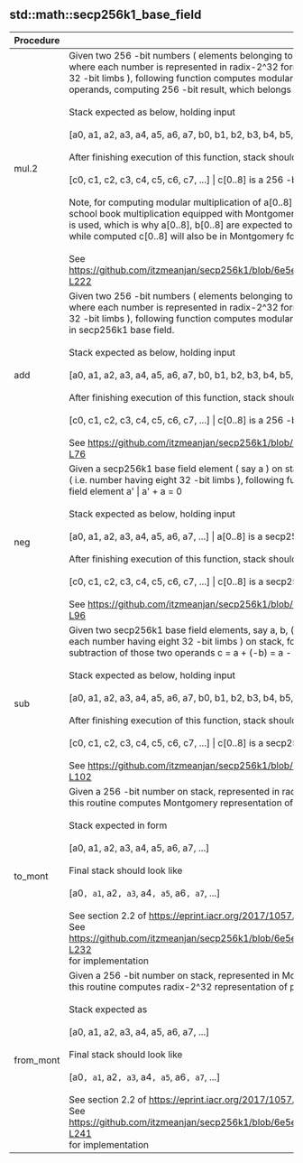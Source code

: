 
## std::math::secp256k1_base_field
| Procedure | Description |
| ----------- | ------------- |
| mul.2 |  Given two 256 -bit numbers ( elements belonging to secp256k1 base field ) on stack, <br /> where each number is represented in radix-2^32 form ( i.e. each number having eight<br /> 32 -bit limbs ), following function computes modular multiplication of those two <br /> operands, computing 256 -bit result, which belongs to secp256k1 base field.<br /><br /> Stack expected as below, holding input<br /><br /> [a0, a1, a2, a3, a4, a5, a6, a7, b0, b1, b2, b3, b4, b5, b6, b7, ...] \| a[0..8], b[0..8] are 256 -bit numbers<br /><br /> After finishing execution of this function, stack should look like<br /><br /> [c0, c1, c2, c3, c4, c5, c6, c7, ...] \| c[0..8] is a 256 -bit number<br /><br /> Note, for computing modular multiplication of a[0..8] & b[0..8],<br /> school book multiplication equipped with Montgomery reduction technique<br /> is used, which is why a[0..8], b[0..8] are expected to be in Montgomery form,<br /> while computed c[0..8] will also be in Montgomery form.<br /><br /> See https://github.com/itzmeanjan/secp256k1/blob/6e5e654823a073add7d62b21ed88e9de9bb06869/field/base_field_utils.py#L101-L222 |
| add |  Given two 256 -bit numbers ( elements belonging to secp256k1 base field ) on stack, <br /> where each number is represented in radix-2^32 form ( i.e. each number having eight <br /> 32 -bit limbs ), following function computes modular addition of those two operands, <br /> in secp256k1 base field.<br /><br /> Stack expected as below, holding input<br /><br /> [a0, a1, a2, a3, a4, a5, a6, a7, b0, b1, b2, b3, b4, b5, b6, b7, ...] \| a[0..8], b[0..8] are 256 -bit numbers<br /><br /> After finishing execution of this function, stack should look like<br /><br /> [c0, c1, c2, c3, c4, c5, c6, c7, ...] \| c[0..8] is a 256 -bit number<br /><br /> See https://github.com/itzmeanjan/secp256k1/blob/6e5e654823a073add7d62b21ed88e9de9bb06869/field/base_field.py#L57-L76 |
| neg |  Given a secp256k1 base field element ( say a ) on stack, represented in Montgomery form <br /> ( i.e. number having eight 32 -bit limbs ), following function negates it to<br /> field element a' \| a' + a = 0<br /><br /> Stack expected as below, holding input<br /><br /> [a0, a1, a2, a3, a4, a5, a6, a7, ...] \| a[0..8] is a secp256k1 base field element<br /><br /> After finishing execution of this function, stack should look like<br /><br /> [c0, c1, c2, c3, c4, c5, c6, c7, ...] \| c[0..8] is a secp256k1 base field element<br /><br /> See https://github.com/itzmeanjan/secp256k1/blob/6e5e654823a073add7d62b21ed88e9de9bb06869/field/base_field.py#L78-L96 |
| sub |  Given two secp256k1 base field elements, say a, b, ( represented in Montgomery form,<br /> each number having eight 32 -bit limbs ) on stack, following function computes modular<br /> subtraction of those two operands c = a + (-b) = a - b<br /><br /> Stack expected as below, holding input<br /><br /> [a0, a1, a2, a3, a4, a5, a6, a7, b0, b1, b2, b3, b4, b5, b6, b7, ...] \| a[0..8], b[0..8] are secp256k1 base field elements<br /><br /> After finishing execution of this function, stack should look like<br /><br /> [c0, c1, c2, c3, c4, c5, c6, c7, ...] \| c[0..8] is a secp256k1 base field element<br /><br /> See https://github.com/itzmeanjan/secp256k1/blob/6e5e654823a073add7d62b21ed88e9de9bb06869/field/base_field.py#L98-L102 |
| to_mont |  Given a 256 -bit number on stack, represented in radix-2^32 form i.e. eight 32 -bit limbs, <br /> this routine computes Montgomery representation of provided radix-2^32 number.<br /><br /> Stack expected in form<br /><br />  [a0, a1, a2, a3, a4, a5, a6, a7, ...]<br /><br /> Final stack should look like<br /><br /> [a0`, a1`, a2`, a3`, a4`, a5`, a6`, a7`, ...]<br /><br /> See section 2.2 of https://eprint.iacr.org/2017/1057.pdf<br /> See https://github.com/itzmeanjan/secp256k1/blob/6e5e654823a073add7d62b21ed88e9de9bb06869/field/base_field_utils.py#L225-L232<br /> for implementation |
| from_mont |  Given a 256 -bit number on stack, represented in Montgomery form i.e. eight 32 -bit limbs, <br /> this routine computes radix-2^32 representation of provided u256 number.<br /><br /> Stack expected as<br /><br />  [a0, a1, a2, a3, a4, a5, a6, a7, ...]<br /><br /> Final stack should look like<br /><br /> [a0`, a1`, a2`, a3`, a4`, a5`, a6`, a7`, ...]<br /><br /> See section 2.2 of https://eprint.iacr.org/2017/1057.pdf<br /> See https://github.com/itzmeanjan/secp256k1/blob/6e5e654823a073add7d62b21ed88e9de9bb06869/field/base_field_utils.py#L235-L241<br /> for implementation |
